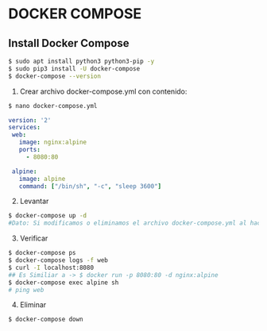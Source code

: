 # DOCKER COMPOSE

## Install Docker Compose
```bash
$ sudo apt install python3 python3-pip -y
$ sudo pip3 install -U docker-compose
$ docker-compose --version
```

1. Crear archivo docker-compose.yml con contenido:
```bash
$ nano docker-compose.yml
```
```yaml
version: '2'
services:
 web:
   image: nginx:alpine
   ports:
     - 8080:80

 alpine:
   image: alpine
   command: ["/bin/sh", "-c", "sleep 3600"]

```
2. Levantar
```bash
$ docker-compose up -d
#Dato: Si modificamos o eliminamos el archivo docker-compose.yml al hacer "docker-compose ps" ya no aparecera, pero si en "docker ps"
```

3. Verificar
```bash
$ docker-compose ps
$ docker-compose logs -f web
$ curl -I localhost:8080
## Es Similiar a -> $ docker run -p 8080:80 -d nginx:alpine
$ docker-compose exec alpine sh
# ping web
```

4. Eliminar
```bash
$ docker-compose down
```